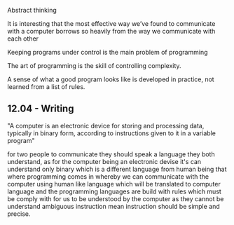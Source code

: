 Abstract thinking

It is interesting that the most effective way we’ve found to communicate with a computer borrows so heavily from the way we communicate with each other

Keeping programs under control is the main problem of programming

The art of programming is the skill of controlling complexity.

A sense of what a good program looks like is developed in practice, not learned from a list of rules.

## 12.04 - Writing

"A computer is an electronic device for storing and processing data, typically in binary form, according to instructions given to it in a variable program"

for two people to communicate they should speak a language they both understand, as for  the computer being an electronic devise it's can understand only binary which is a different language from human being that where programming comes in whereby we can communicate with the computer using human like language which will be translated to computer language and the programming languages are build with rules which must be comply with for us to be understood by the computer as they cannot be understand ambiguous instruction mean instruction should be simple and precise.

